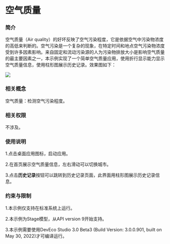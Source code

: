 # 空气质量

### 简介
空气质量（Air quality）的好坏反映了空气污染程度，它是依据空气中污染物浓度的高低来判断的。空气污染是一个复杂的现象，在特定时间和地点空气污染物浓度受到许多因素影响。来自固定和流动污染源的人为污染物排放大小是影响空气质量的最主要因素之一，本示例实现了一个简单空气质量应用，使用折行显示能力显示空气质量信息，使用柱形图展示历史记录。效果图如下：

![](screenshots/device/index.png)

### 相关概念

空气质量：检测空气污染程度。

### 相关权限

不涉及。

### 使用说明

1.点击桌面应用图标，启动应用。

2.在首页展示空气质量信息，左右滑动可以切换城市。

3.点击**历史记录**按钮可以跳转到历史记录页面，此界面用柱形图展示历史记录信息。

### 约束与限制

1.本示例仅支持在标准系统上运行。

2.本示例为Stage模型，从API version 9开始支持。

3.本示例需要使用DevEco Studio 3.0 Beta3 (Build Version: 3.0.0.901, built on May 30, 2022)才可编译运行。